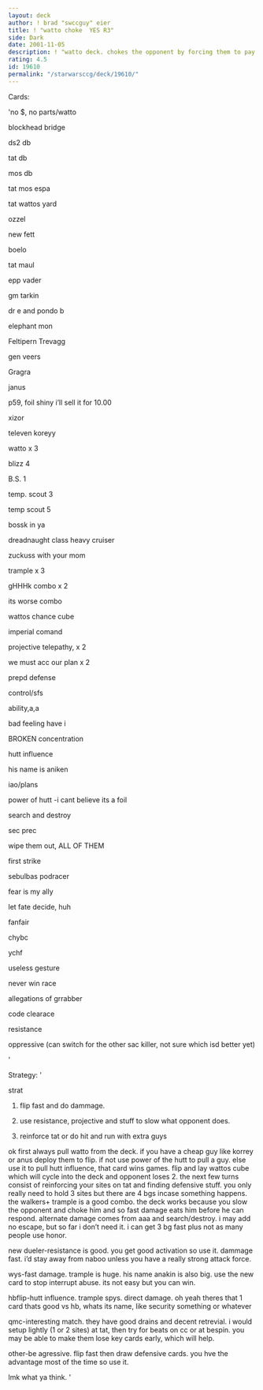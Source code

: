 ```yaml
---
layout: deck
author: ! brad "swccguy" eier
title: ! "watto choke  YES R3"
side: Dark
date: 2001-11-05
description: ! "watto deck. chokes the opponent by forcing them to pay for anything and everything they do."
rating: 4.5
id: 19610
permalink: "/starwarsccg/deck/19610/"
---
```

Cards: 

'no $, no parts/watto


blockhead bridge

ds2 db

tat db

mos db

tat mos espa

tat wattos yard


ozzel

new fett

boelo

tat maul

epp vader

gm tarkin

dr e and pondo b

elephant mon

Feltipern Trevagg

gen veers

Gragra

janus

p59, foil shiny i’ll sell it for 10.00

xizor

televen koreyy

watto x 3


blizz 4

B.S. 1

temp. scout 3

temp scout 5


bossk in ya

dreadnaught class heavy cruiser

zuckuss with your mom


trample x 3

gHHHk combo x 2

its worse combo

wattos chance cube

imperial comand

projective telepathy, x 2

we must acc our plan x 2

prepd defense

control/sfs


ability,a,a

bad feeling have i

BROKEN concentration

hutt influence

his name is aniken

iao/plans

power of hutt -i cant believe its a foil

search and destroy

sec prec

wipe them out, ALL OF THEM

first strike

sebulbas podracer

fear is my ally


let fate decide, huh

fanfair

chybc

ychf

useless gesture

never win race

allegations of grrabber

code clearace

resistance

oppressive (can switch for the other sac killer, not sure which isd  better yet)

'

Strategy: '

strat

1. flip fast and do dammage.

2. use resistance, projective and stuff to slow what opponent does. 

3. reinforce tat or do hit and run with extra guys


ok first always pull watto from the deck. if you have a cheap guy like korrey or anus deploy them to flip. if not use power of the hutt to pull a guy. else use it to pull hutt influence, that card wins games. flip and lay wattos cube which will cycle into the deck and opponent loses 2.  the next few turns consist of reinforcing your sites on tat and finding defensive stuff. you only really need to hold 3 sites but there are 4 bgs incase something happens.  the walkers+ trample is a good combo. the deck works because you slow the opponent and choke him and so fast damage eats him before he can respond. alternate damage comes from aaa and search/destroy. i may add no escape, but so far i don’t need it. i can get 3 bg fast plus not as many people use honor. 


new dueler-resistance is good. you get good activation so use it. dammage fast.  i’d stay away from naboo unless you have a really strong attack force.


wys-fast damage. trample is huge. his name anakin is also big. use the new card to stop interrupt abuse. its not easy but you can win.


hbflip-hutt influence. trample spys. direct damage. oh yeah theres that 1 card thats good vs hb, whats its name, like security something or whatever


qmc-interesting match. they have good drains and decent retrevial. i would setup lightly (1 or 2 sites) at tat, then try for beats on cc or at bespin. you may be able to make them lose key cards early, which will help.


other-be agressive. flip fast then draw defensive cards. you hve the advantage most of the time so use it.


lmk what ya think. '
